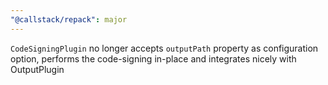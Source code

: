 ```yaml
---
"@callstack/repack": major
---
```


`CodeSigningPlugin` no longer accepts `outputPath` property as configuration option, performs the code-signing in-place and integrates nicely with OutputPlugin
